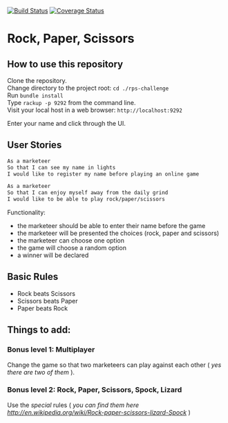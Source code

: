 [![Build Status](https://travis-ci.org/hughbric/rps-challenge.svg?branch=master)](https://travis-ci.org/hughbric/rps-challenge)
[![Coverage Status](https://coveralls.io/repos/github/hughbric/rps-challenge/badge.svg?branch=master)](https://coveralls.io/github/hughbric/rps-challenge?branch=master)


# Rock, Paper, Scissors

How to use this repository
--------------------------

Clone the repository.  
Change directory to the project root: `cd ./rps-challenge`  
Run `bundle install`  
Type `rackup -p 9292` from the command line.  
Visit your local host in a web browser: `http://localhost:9292`  

Enter your name and click through the UI.  

User Stories
------------

```sh
As a marketeer
So that I can see my name in lights
I would like to register my name before playing an online game

As a marketeer
So that I can enjoy myself away from the daily grind
I would like to be able to play rock/paper/scissors
```

Functionality:

- the marketeer should be able to enter their name before the game
- the marketeer will be presented the choices (rock, paper and scissors)
- the marketeer can choose one option
- the game will choose a random option
- a winner will be declared

## Basic Rules

- Rock beats Scissors
- Scissors beats Paper
- Paper beats Rock


## Things to add:

### Bonus level 1: Multiplayer

Change the game so that two marketeers can play against each other ( _yes there are two of them_ ).

### Bonus level 2: Rock, Paper, Scissors, Spock, Lizard

Use the _special_ rules ( _you can find them here http://en.wikipedia.org/wiki/Rock-paper-scissors-lizard-Spock_ )